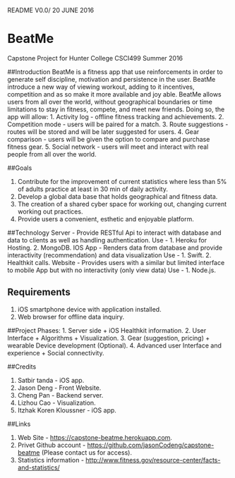README V0.0/ 20 JUNE 2016


# BeatMe
Capstone Project for Hunter College CSCI499 Summer 2016

##Introduction 
BeatMe is a fitness app that use reinforcements in order to generate self discipline, motivation and persistence in the user.
BeatMe introduce a new way of viewing workout, adding to it incentives, competition and as so make it more available and joy able.
BeatMe allows users from all over the world, without geographical boundaries or time limitations to stay in fitness, compete, and meet new friends. Doing so, the app will allow:
    1. Activity log - offline fitness tracking and achievements.
    2. Competition mode - users will be paired for a match. 
    3. Route suggestions - routes will be stored and will be later suggested for users.
    4. Gear comparison - users will be given the option to compare and purchase fitness gear.
    5. Social network - users will meet and interact with real people from all over the world.

##Goals
  1. Contribute for the improvement of current statistics where less than 5% of adults practice at least in 30 min of daily activity.
  2. Develop a global data base that holds geographical and fitness data.
  3. The creation of a shared cyber space for working out, changing current working out practices.
  4. Provide users a convenient, esthetic and enjoyable platform.

##Technology
Server - Provide RESTful Api to interact with database and data to clients as well as handling authentication.
  Use - 1. Heroku for Hosting.
        2. MongoDB.
IOS App - Renders data from database and provide interactivity (recommendation) and data visualization
   Use - 1. Swift.
        2. Healthkit calls.
Website - Provides users with a similar but limited interface to mobile App but with no interactivity (only view data)
  Use - 1. Node.js.


## Requirements
1. iOS smartphone device with application installed.
2. Web browser for offline data inquiry.


##Project Phases:
	1. Server side + iOS Healthkit information.
	2. User Interface + Algorithms + Visualization.
	3. Gear (suggestion, pricing) + wearable Device development (Optional).
	4. Advanced user Interface and experience + Social connectivity.


##Credits
  1. Satbir tanda - iOS app.
  2. Jason Deng - Front Website.
  3. Cheng Pan - Backend server.
  4. Lizhou Cao - Visualization.
  5. Itzhak Koren Kloussner - iOS app.

##Links
 1. Web Site - https://capstone-beatme.herokuapp.com.
 2. Privet Github account - https://github.com/jasonCodeng/capstone-beatme (Please contact us for access).
 3. Statistics information - http://www.fitness.gov/resource-center/facts-and-statistics/


